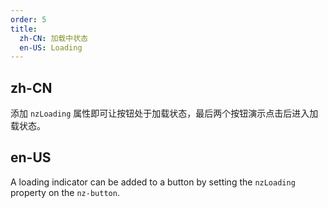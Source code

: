 ```yaml
---
order: 5
title:
  zh-CN: 加载中状态
  en-US: Loading
---
```


## zh-CN

添加 `nzLoading` 属性即可让按钮处于加载状态，最后两个按钮演示点击后进入加载状态。

## en-US

A loading indicator can be added to a button by setting the `nzLoading` property on the `nz-button`.
